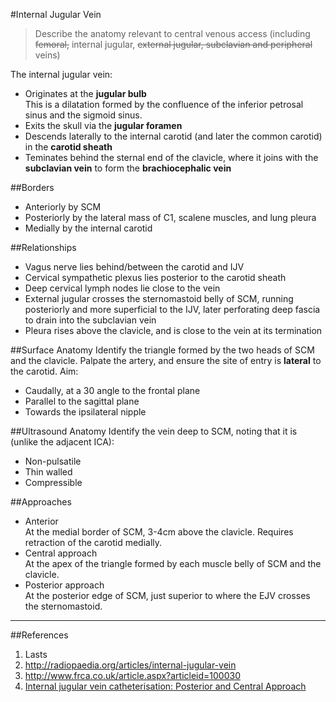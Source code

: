 #Internal Jugular Vein
> Describe the anatomy relevant to central venous access (including ~~femoral,~~ internal jugular, ~~external jugular, subclavian and peripheral~~ veins)

The internal jugular vein:
* Originates at the **jugular bulb**  
This is a dilatation formed by the confluence of the inferior petrosal sinus and the sigmoid sinus.
* Exits the skull via the **jugular foramen**
* Descends laterally to the internal carotid (and later the common carotid) in the **carotid sheath**
* Teminates behind the sternal end of the clavicle, where it joins with the **subclavian vein** to form the **brachiocephalic vein**

##Borders
* Anteriorly by SCM
* Posteriorly by the lateral mass of C1, scalene muscles, and lung pleura
* Medially by the internal carotid

##Relationships
* Vagus nerve lies behind/between the carotid and IJV
* Cervical sympathetic plexus lies posterior to the carotid sheath
* Deep cervical lymph nodes lie close to the vein
* External jugular crosses the sternomastoid belly of SCM, running posteriorly and more superficial to the IJV, later perforating deep fascia to drain into the subclavian vein
* Pleura rises above the clavicle, and is close to the vein at its termination


##Surface Anatomy
Identify the triangle formed by the two heads of SCM and the clavicle. Palpate the artery, and ensure the site of entry is **lateral** to the carotid. Aim:
* Caudally, at a 30 angle to the frontal plane
* Parallel to the sagittal plane
* Towards the ipsilateral nipple


##Ultrasound Anatomy
Identify the vein deep to SCM, noting that it is (unlike the adjacent ICA):
* Non-pulsatile  
* Thin walled
* Compressible  


##Approaches
* Anterior  
At the medial border of SCM, 3-4cm above the clavicle. Requires retraction of the carotid medially.
* Central approach  
At the apex of the triangle formed by each muscle belly of SCM and the clavicle.
* Posterior approach  
At the posterior edge of SCM, just superior to where the EJV crosses the sternomastoid.


---
##References
1. Lasts
2. http://radiopaedia.org/articles/internal-jugular-vein
3. http://www.frca.co.uk/article.aspx?articleid=100030
4. [Internal jugular vein catheterisation: Posterior and Central Approach](http://www.thecardiacicu.com/for_experts/jugular_intro_eng.html)
